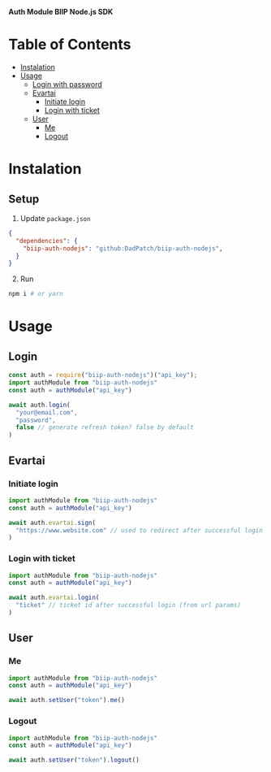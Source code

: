 **Auth Module BIIP Node.js SDK**

# Table of Contents
- [Instalation](#instalation)
- [Usage](#usage)
  * [Login with password](#login)
  * [Evartai](#evartai)
    + [Initiate login](#initiate-login)
    + [Login with ticket](#login-with-ticket)
  * [User](#user)
    + [Me](#me)
    + [Logout](#logout)

# Instalation 

## Setup

1. Update `package.json`
```json
{
  "dependencies": {
    "biip-auth-nodejs": "github:DadPatch/biip-auth-nodejs",
  }
}
```

2. Run
```bash
npm i # or yarn
```

# Usage

## Login

```js
const auth = require("biip-auth-nodejs")("api_key");
import authModule from "biip-auth-nodejs"
const auth = authModule("api_key")

await auth.login(
  "your@email.com",
  "password",
  false // generate refresh token? false by default
)
```

## Evartai

### Initiate login

```js
import authModule from "biip-auth-nodejs"
const auth = authModule("api_key")

await auth.evartai.sign(
  "https://www.website.com" // used to redirect after successful login
)
```

### Login with ticket 

```js
import authModule from "biip-auth-nodejs"
const auth = authModule("api_key")

await auth.evartai.login(
  "ticket" // ticket id after successful login (from url params)
)
```

## User

### Me

```js
import authModule from "biip-auth-nodejs"
const auth = authModule("api_key")

await auth.setUser("token").me()
```

### Logout

```js
import authModule from "biip-auth-nodejs"
const auth = authModule("api_key")

await auth.setUser("token").logout()
```